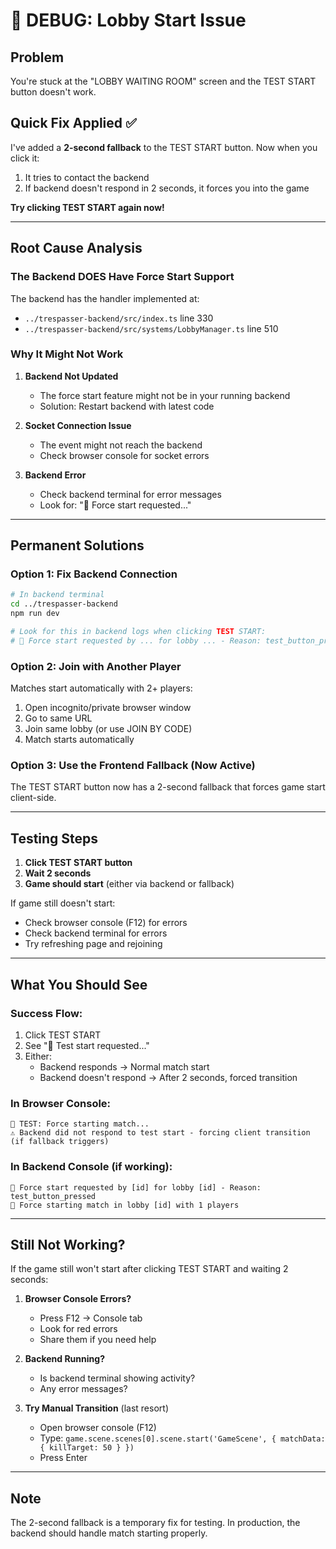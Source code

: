 # 🔧 DEBUG: Lobby Start Issue

## Problem
You're stuck at the "LOBBY WAITING ROOM" screen and the TEST START button doesn't work.

## Quick Fix Applied ✅
I've added a **2-second fallback** to the TEST START button. Now when you click it:
1. It tries to contact the backend
2. If backend doesn't respond in 2 seconds, it forces you into the game

**Try clicking TEST START again now!**

---

## Root Cause Analysis

### The Backend DOES Have Force Start Support
The backend has the handler implemented at:
- `../trespasser-backend/src/index.ts` line 330
- `../trespasser-backend/src/systems/LobbyManager.ts` line 510

### Why It Might Not Work

1. **Backend Not Updated**
   - The force start feature might not be in your running backend
   - Solution: Restart backend with latest code

2. **Socket Connection Issue**
   - The event might not reach the backend
   - Check browser console for socket errors

3. **Backend Error**
   - Check backend terminal for error messages
   - Look for: "🧪 Force start requested..."

---

## Permanent Solutions

### Option 1: Fix Backend Connection
```bash
# In backend terminal
cd ../trespasser-backend
npm run dev

# Look for this in backend logs when clicking TEST START:
# 🧪 Force start requested by ... for lobby ... - Reason: test_button_pressed
```

### Option 2: Join with Another Player
Matches start automatically with 2+ players:
1. Open incognito/private browser window
2. Go to same URL
3. Join same lobby (or use JOIN BY CODE)
4. Match starts automatically

### Option 3: Use the Frontend Fallback (Now Active)
The TEST START button now has a 2-second fallback that forces game start client-side.

---

## Testing Steps

1. **Click TEST START button**
2. **Wait 2 seconds**
3. **Game should start** (either via backend or fallback)

If game still doesn't start:
- Check browser console (F12) for errors
- Check backend terminal for errors
- Try refreshing page and rejoining

---

## What You Should See

### Success Flow:
1. Click TEST START
2. See "🧪 Test start requested..."
3. Either:
   - Backend responds → Normal match start
   - Backend doesn't respond → After 2 seconds, forced transition

### In Browser Console:
```
🧪 TEST: Force starting match...
⚠️ Backend did not respond to test start - forcing client transition (if fallback triggers)
```

### In Backend Console (if working):
```
🧪 Force start requested by [id] for lobby [id] - Reason: test_button_pressed
🧪 Force starting match in lobby [id] with 1 players
```

---

## Still Not Working?

If the game still won't start after clicking TEST START and waiting 2 seconds:

1. **Browser Console Errors?**
   - Press F12 → Console tab
   - Look for red errors
   - Share them if you need help

2. **Backend Running?**
   - Is backend terminal showing activity?
   - Any error messages?

3. **Try Manual Transition** (last resort)
   - Open browser console (F12)
   - Type: `game.scene.scenes[0].scene.start('GameScene', { matchData: { killTarget: 50 } })`
   - Press Enter

---

## Note
The 2-second fallback is a temporary fix for testing. In production, the backend should handle match starting properly.
